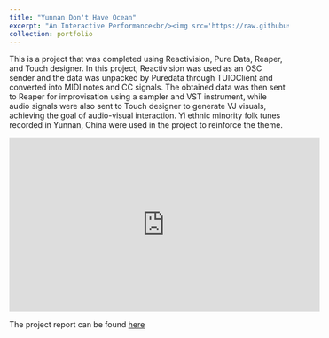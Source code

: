 ```yaml
---
title: "Yunnan Don't Have Ocean"
excerpt: "An Interactive Performance<br/><img src='https://raw.githubusercontent.com/zjnbwxq/pictureLinks/master/yunnan.jpg'>"
collection: portfolio
---
```


This is a project that was completed using Reactivision, Pure Data, Reaper, and Touch designer. In this project, Reactivision was used as an OSC sender and the data was unpacked by Puredata through TUIOClient and converted into MIDI notes and CC signals. The obtained data was then sent to Reaper for improvisation using a sampler and VST instrument, while audio signals were also sent to Touch designer to generate VJ visuals, achieving the goal of audio-visual interaction. Yi ethnic minority folk tunes recorded in Yunnan, China were used in the project to reinforce the theme.

<iframe width="560" height="315" src="https://www.youtube.com/embed/zwkSo5Sl8Ds?si=veP2nqMc-3zBIa-4" title="YouTube video player" frameborder="0" allow="accelerometer; autoplay; clipboard-write; encrypted-media; gyroscope; picture-in-picture; web-share" referrerpolicy="strict-origin-when-cross-origin" allowfullscreen></iframe>

The project report can be found [here](https://drive.google.com/file/d/1GafYUio1uyKJCg1Q4zYdedkZ2zXvFVLo/view?usp=sharing)
